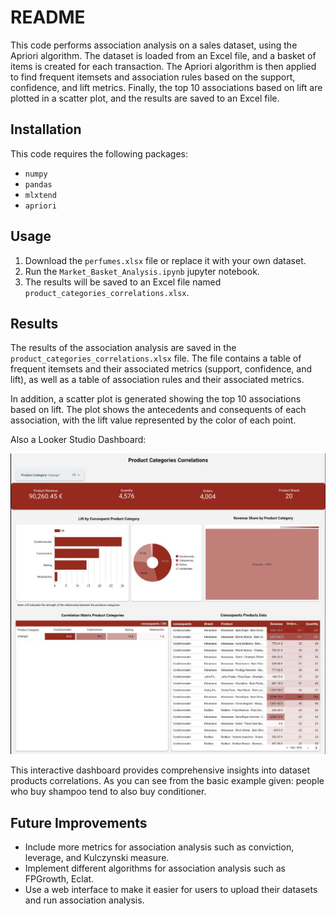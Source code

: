 # README

This code performs association analysis on a sales dataset, using the Apriori algorithm. The dataset is loaded from an Excel file, and a basket of items is created for each transaction. The Apriori algorithm is then applied to find frequent itemsets and association rules based on the support, confidence, and lift metrics. Finally, the top 10 associations based on lift are plotted in a scatter plot, and the results are saved to an Excel file.

## Installation

This code requires the following packages:

- `numpy`
- `pandas`
- `mlxtend`
- `apriori`

## Usage

1. Download the `perfumes.xlsx` file or replace it with your own dataset.
2. Run the `Market_Basket_Analysis.ipynb` jupyter notebook.
3. The results will be saved to an Excel file named `product_categories_correlations.xlsx`.

## Results

The results of the association analysis are saved in the `product_categories_correlations.xlsx` file. The file contains a table of frequent itemsets and their associated metrics (support, confidence, and lift), as well as a table of association rules and their associated metrics.

In addition, a scatter plot is generated showing the top 10 associations based on lift. The plot shows the antecedents and consequents of each association, with the lift value represented by the color of each point.

Also a Looker Studio Dashboard: 

![Looker Studio Report](lookerstudio-dashboard.png)

This interactive dashboard provides comprehensive insights into dataset products correlations. As you can see from the basic example given: people who buy shampoo tend to also buy conditioner.

## Future Improvements

- Include more metrics for association analysis such as conviction, leverage, and Kulczynski measure.
- Implement different algorithms for association analysis such as FPGrowth, Eclat.
- Use a web interface to make it easier for users to upload their datasets and run association analysis.

